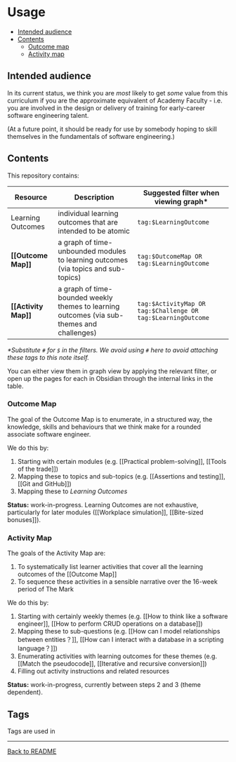 # Usage

- [Intended audience](#intended-audience)
- [Contents](#contents)
	- [Outcome map](#outcome-map)
	- [Activity map](#activity-map) 

## Intended audience
In its current status, we think you are _most_ likely to get _some_ value from this curriculum if you are the approximate equivalent of Academy Faculty - i.e. you are involved in the design or delivery of training for early-career software engineering talent.

(At a future point, it should be ready for use by somebody hoping to skill themselves in the fundamentals of software engineering.)

## Contents
This repository contains:

| Resource | Description | Suggested filter when viewing graph* |
| --- | --- | --- |
| Learning Outcomes | individual learning outcomes that are intended to be atomic | `tag:$LearningOutcome` |
| **[[Outcome Map]]** | a graph of time-unbounded modules to learning outcomes (via topics and sub-topics) | `tag:$OutcomeMap OR tag:$LearningOutcome` |
| **[[Activity Map]]** | a graph of time-bounded weekly themes to learning outcomes (via sub-themes and challenges) | `tag:$ActivityMap OR tag:$Challenge OR tag:$LearningOutcome` |

*\*Substitute `#` for `$` in the filters. We avoid using `#` here to avoid attaching these tags to this note itself.*

You can either view them in graph view by applying the relevant filter, or open up the pages for each in Obsidian through the internal links in the table.

### Outcome Map
The goal of the Outcome Map is to enumerate, in a structured way, the knowledge, skills and behaviours that we think make for a rounded associate software engineer.

We do this by:
1. Starting with certain modules (e.g. [[Practical problem-solving]], [[Tools of the trade]])
2. Mapping these to topics and sub-topics (e.g. [[Assertions and testing]], [[Git and GitHub]])
3. Mapping these to *Learning Outcomes*

**Status:** work-in-progress. Learning Outcomes are not exhaustive, particularly for later modules ([[Workplace simulation]], [[Bite-sized bonuses]]).

### Activity Map
The goals of the Activity Map are:
1. To systematically list learner activities that cover all the learning outcomes of the [[Outcome Map]]
2. To sequence these activities in a sensible narrative over the 16-week period of The Mark

We do this by:
1. Starting with certainly weekly themes (e.g. [[How to think like a software engineer]], [[How to perform CRUD operations on a database]])
2. Mapping these to sub-questions (e.g. [[How can I model relationships between entities？]], [[How can I interact with a database in a scripting language？]])
3. Enumerating activities with learning outcomes for these themes (e.g. [[Match the pseudocode]], [[Iterative and recursive conversion]])
4. Filling out activity instructions and related resources

**Status:** work-in-progress, currently between steps 2 and 3 (theme dependent).

## Tags
Tags are used in 

---

[Back to README](README.md)